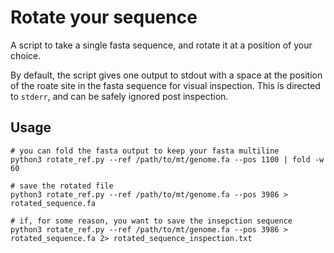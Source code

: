 # Rotate your sequence

A script to take a single fasta sequence, and rotate it at a position of your choice. 

By default, the script gives one output to stdout with a space at the position of the roate site in the fasta sequence for visual inspection. This is directed to `stderr`, and can be safely ignored post inspection. 

## Usage
```shell
# you can fold the fasta output to keep your fasta multiline
python3 rotate_ref.py --ref /path/to/mt/genome.fa --pos 1100 | fold -w 60

# save the rotated file 
python3 rotate_ref.py --ref /path/to/mt/genome.fa --pos 3986 > rotated_sequence.fa

# if, for some reason, you want to save the insepction sequence
python3 rotate_ref.py --ref /path/to/mt/genome.fa --pos 3986 > rotated_sequence.fa 2> rotated_sequence_inspection.txt
```


